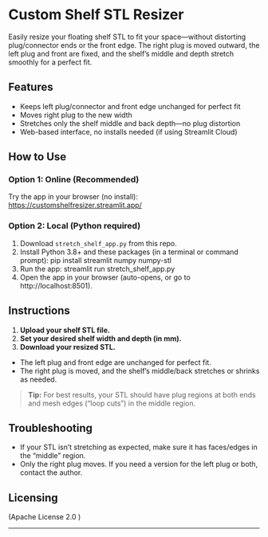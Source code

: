 # Custom Shelf STL Resizer

Easily resize your floating shelf STL to fit your space—without distorting plug/connector ends or the front edge. The right plug is moved outward, the left plug and front are fixed, and the shelf’s middle and depth stretch smoothly for a perfect fit.

## Features

- Keeps left plug/connector and front edge unchanged for perfect fit
- Moves right plug to the new width
- Stretches only the shelf middle and back depth—no plug distortion
- Web-based interface, no installs needed (if using Streamlit Cloud)

## How to Use

### Option 1: Online (Recommended)
Try the app in your browser (no install): https://customshelfresizer.streamlit.app/ 

### Option 2: Local (Python required)
1. Download `stretch_shelf_app.py` from this repo.
2. Install Python 3.8+ and these packages (in a terminal or command prompt): pip install streamlit numpy numpy-stl
3. Run the app: streamlit run stretch_shelf_app.py
4. Open the app in your browser (auto-opens, or go to http://localhost:8501).

## Instructions

1. **Upload your shelf STL file.**
2. **Set your desired shelf width and depth (in mm).**
3. **Download your resized STL.**
 - The left plug and front edge are unchanged for perfect fit.
 - The right plug is moved, and the shelf’s middle/back stretches or shrinks as needed.

> **Tip:** For best results, your STL should have plug regions at both ends and mesh edges (“loop cuts”) in the middle region.

## Troubleshooting

- If your STL isn’t stretching as expected, make sure it has faces/edges in the “middle” region.
- Only the right plug moves. If you need a version for the left plug or both, contact the author.

## Licensing

(Apache License 2.0 )

---


